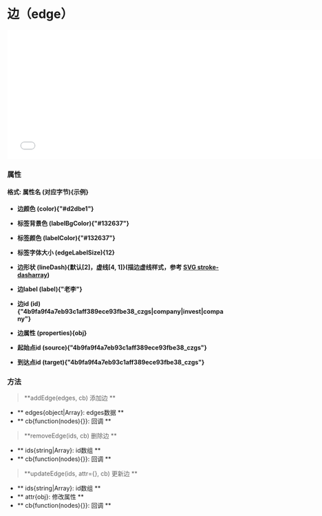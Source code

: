 # 边（edge）

<iframe src="./examples/edge.html" width="750px" height="300px" frameborder="0" scrolling="no"> </iframe>

### 属性

#### 格式: 属性名 (对应字节){示例}

- **边颜色 (color){"#d2dbe1"}**

- **标签背景色 (labelBgColor){"#132637"}**

- **标签颜色 (labelColor){"#132637"}**

- **标签字体大小 (edgeLabelSize){12}**

- **边形状 (lineDash){默认[2]，虚线[4, 1]}(描边虚线样式，参考 [SVG stroke-dasharray](https://developer.mozilla.org/en-US/docs/Web/SVG/Attribute/stroke-dasharray))**

- **边label (label){"老李"}**

- **边id (id){"4b9fa9f4a7eb93c1aff389ece93fbe38_czgs|company|invest|company"}**

- **边属性 (properties){obj}**

- **起始点id (source){"4b9fa9f4a7eb93c1aff389ece93fbe38_czgs"}**

- **到达点id (target){"4b9fa9f4a7eb93c1aff389ece93fbe38_czgs"}**

### 方法

> **addEdge(edges, cb)  添加边 **

  - ** edges{object|Array}: edges数据 **
  - ** cb{function(nodes){}}: 回调 **

> **removeEdge(ids, cb)  删除边 **

  - ** ids{string|Array}: id数组 **
  - ** cb{function(nodes){}}: 回调 **

> **updateEdge(ids, attr={}, cb)  更新边 **

  - ** ids{string|Array}: id数组 **
  - ** attr{obj}: 修改属性 **
  - ** cb{function(nodes){}}: 回调 **
